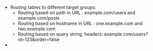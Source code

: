 - Routing tables to different target groups:
	- Routing based on path in URL : example.com/users and example.com/posts
	- Routing based on hostname in URL : one.example.com and two.example.com
	- Routing based on query string, headers: example.com/users?id=123&order=false
- 